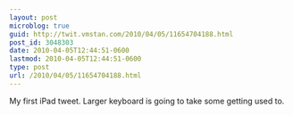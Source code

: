 ```yaml
---
layout: post
microblog: true
guid: http://twit.vmstan.com/2010/04/05/11654704188.html
post_id: 3048303
date: 2010-04-05T12:44:51-0600
lastmod: 2010-04-05T12:44:51-0600
type: post
url: /2010/04/05/11654704188.html
---
```

My first iPad tweet. Larger keyboard is going to take some getting used to.
